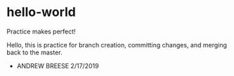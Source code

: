 # hello-world
Practice makes perfect!

Hello, this is practice for branch creation, committing changes, and merging back to the master. 

- ANDREW BREESE 2/17/2019 
